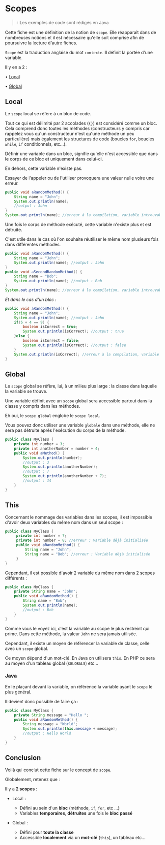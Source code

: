 # Scopes

> :information_source: Les exemples de code sont rédigés en Java

Cette fiche est une définition de la notion de `scope`. Elle réapparaît dans de nombreuses notions et il est nécessaire qu'elle soit comprise afin de poursuivre la lecture d'autre fiches.

`Scope` est la traduction anglaise du mot `contexte`. Il définit la portée d'une variable.

Il y en a 2 :

• [Local](#Local)

• [Global](#Global)

## Local

Le `scope` local se réfère à un bloc de code.

Tout ce qui est délimité par 2 accolades (`{}`) est considéré comme un bloc. Cela comprend donc toutes les méthodes (constructeurs y compris car rappelez vous qu'un constructeur n'est qu'une méthode un peu particulière) mais également les structures de code (boucles `for`, boucles `while`, `if` conditionnels, etc...).

Définir une variable dans un bloc, signifie qu'elle n'est accessible que dans le corps de ce bloc et uniquement dans celui-ci.

En dehors, cette variable n'existe pas.

Essayer de l'appeler ou de l'utiliser provoquera une valeur nulle voire une erreur.

```java
public void aRandomMethod() {
    String name = "John";
    System.out.println(name);
    //output : John
}
System.out.println(name); //erreur à la compilation, variable introuvable
```

Une fois le corps de méthode exécuté, cette variable n'existe plus et est détruite.

C'est utile dans le cas où l'on souhaite réutiliser le même nom plusieurs fois dans différentes méthodes.

```java
public void aRandomMethod() {
    String name = "John";
    System.out.println(name); //output : John
}
public void aSecondRandomMethod() {
    String name = "Bob";
    System.out.println(name); //output : Bob
}
System.out.println(name); //erreur à la compilation, variable introuvable
```

*Et dans le cas d'un bloc :*

```java
public void aRandomMethod() {
    String name = "John";
    System.out.println(name); //output : John
    if(5 + 4 == 9) {
        boolean isCorrect = true;
        System.out.println(isCorrect); //output : true
    }else {
        boolean isCorrect = false;
        System.out.println(isCorrect); //output : false
    }
    System.out.println(isCorrect); //erreur à la compilation, variable introuvable 
}
```

## Global

Le `scope` global se réfère, lui, à un milieu plus large : la classe dans laquelle la variable se trouve.

Une variable définit avec un `scope` global sera accessible partout dans la classe y compris dans les méthodes.

Eh oui, le `scope global` englobe le `scope local`.

Vous pouvez donc utiliser une variable `globale` dans une méthode, elle ne sera pas détruite après l'exécution du corps de la méthode.

```java
public class MyClass {
    private int number = 3;
    private int anotherNumber = number + 4;
    public void aMethod() {
        System.out.println(number);
        //output : 3
        System.out.println(anotherNumber);
        //output : 7
        System.out.println(anotherNumber + 7);
        //output : 14
    }
}
```

## This

Concernant le nommage des variables dans les scopes, il est impossible d'avoir deux variables du même nom dans un seul scope :

```java
public class MyClass {
     private int number = 7;
     private int number = 8; //erreur : Variable déjà initialisée
     public void aRandomMethod() {
         String name = "John";
         String name = "Bob"; //erreur : Variable déjà initialisée
     }
}
```

Cependant, il est possible d'avoir 2 variable du même nom dans 2 scopes différents :

```java
public class MyClass {
    private String name = "John";
    public void aRandomMethod() {
        String name = "Bob";
        System.out.println(name);
        //output : Bob
    }
}
```

Comme vous le voyez ici, c'est la variable au scope le plus restreint qui prime. Dans cette méthode, la valeur `John` ne sera jamais utilisée.

Cependant, il existe un moyen de référencer la variable de classe, celle avec un `scope` global.

Ce moyen dépend d'un mot-clé. En Java on utilisera `this`. En PHP ce sera au moyen d'un tableau global (`$GLOBALS`) etc...

### Java

En le plaçant devant la variable, on référence la variable ayant le `scope` le plus général.

Il devient donc possible de faire ça :

```java
public class MyClass {
    private String message = "Hello ";
    public void aRandomMethod() {
        String message = "World";
        System.out.println(this.message + message);
        //output : Hello World
    }
}
```

## Conclusion

Voilà qui conclut cette fiche sur le concept de `scope`.

Globalement, retenez que :

Il y a **2 scopes** :

- Local :

  - Défini au sein d'un **bloc** (méthode, `if`, `for`, etc ...)
  - Variables **temporaires**, **détruites** une fois le **bloc passé**

- Global :

  - Défini pour **toute la classe**
  - Accessible **localement** via un **mot-clé** (`this`), un tableau etc...
